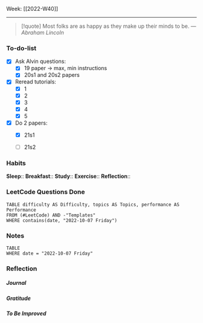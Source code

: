 Week: [[2022-W40]]
- - -
>[!quote]
> Most folks are as happy as they make up their minds to be.
> — <cite>Abraham Lincoln</cite>

### To-do-list
- [x] Ask Alvin questions:
	- [x] 19 paper → max, min instructions
	- [x] 20s1 and 20s2 papers
- [x] Reread tutorials:
	- [x] 1
	- [x] 2
	- [x] 3
	- [x] 4
	- [x] 5
- [x] Do 2 papers:
	- [x] 21s1
	- [ ] 21s2



### Habits
**Sleep**:: 
**Breakfast**::
**Study**:: 
**Exercise**:: 
**Reflection**:: 

### LeetCode Questions Done
```dataview
TABLE difficulty AS Difficulty, topics AS Topics, performance AS Performance
FROM (#LeetCode) AND -"Templates"
WHERE contains(date, "2022-10-07 Friday") 
```

### Notes
```dataview
TABLE
WHERE date = "2022-10-07 Friday"
```

### Reflection
##### Journal
##### Gratitude
##### To Be Improved